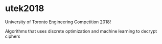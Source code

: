 # utek2018
University of Toronto Engineering Competition 2018!

Algorithms that uses discrete optimization and machine learning to decrypt ciphers
